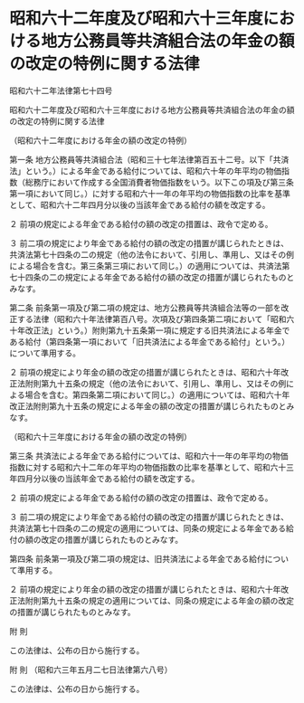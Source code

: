 # 昭和六十二年度及び昭和六十三年度における地方公務員等共済組合法の年金の額の改定の特例に関する法律

昭和六十二年法律第七十四号

昭和六十二年度及び昭和六十三年度における地方公務員等共済組合法の年金の額の改定の特例に関する法律

（昭和六十二年度における年金の額の改定の特例）

第一条 地方公務員等共済組合法（昭和三十七年法律第百五十二号。以下「共済法」という。）による年金である給付については、昭和六十年の年平均の物価指数（総務庁において作成する全国消費者物価指数をいう。以下この項及び第三条第一項において同じ。）に対する昭和六十一年の年平均の物価指数の比率を基準として、昭和六十二年四月分以後の当該年金である給付の額を改定する。

２ 前項の規定による年金である給付の額の改定の措置は、政令で定める。

３ 前二項の規定により年金である給付の額の改定の措置が講じられたときは、共済法第七十四条の二の規定（他の法令において、引用し、準用し、又はその例による場合を含む。第三条第三項において同じ。）の適用については、共済法第七十四条の二の規定による年金である給付の額の改定の措置が講じられたものとみなす。

第二条 前条第一項及び第二項の規定は、地方公務員等共済組合法等の一部を改正する法律（昭和六十年法律第百八号。次項及び第四条第二項において「昭和六十年改正法」という。）附則第九十五条第一項に規定する旧共済法による年金である給付（第四条第一項において「旧共済法による年金である給付」という。）について準用する。

２ 前項の規定により年金の額の改定の措置が講じられたときは、昭和六十年改正法附則第九十五条の規定（他の法令において、引用し、準用し、又はその例による場合を含む。第四条第二項において同じ。）の適用については、昭和六十年改正法附則第九十五条の規定による年金の額の改定の措置が講じられたものとみなす。

（昭和六十三年度における年金の額の改定の特例）

第三条 共済法による年金である給付については、昭和六十一年の年平均の物価指数に対する昭和六十二年の年平均の物価指数の比率を基準として、昭和六十三年四月分以後の当該年金である給付の額を改定する。

２ 前項の規定による年金である給付の額の改定の措置は、政令で定める。

３ 前二項の規定により年金である給付の額の改定の措置が講じられたときは、共済法第七十四条の二の規定の適用については、同条の規定による年金である給付の額の改定の措置が講じられたものとみなす。

第四条 前条第一項及び第二項の規定は、旧共済法による年金である給付について準用する。

２ 前項の規定により年金の額の改定の措置が講じられたときは、昭和六十年改正法附則第九十五条の規定の適用については、同条の規定による年金の額の改定の措置が講じられたものとみなす。

附 則

この法律は、公布の日から施行する。

附 則 （昭和六三年五月二七日法律第六八号）

この法律は、公布の日から施行する。
